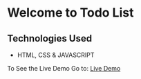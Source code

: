 # Welcome to Todo List

## Technologies Used
- HTML, CSS & JAVASCRIPT

To See the Live Demo Go to: [Live Demo](https://pnsvn3035.github.io/todo-list/)
